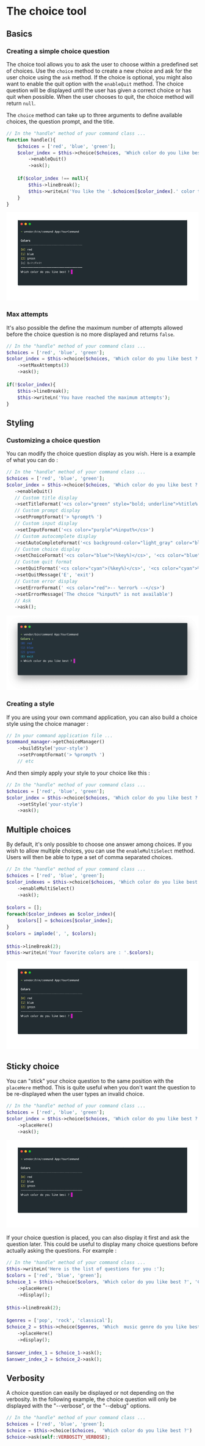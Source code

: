 # The choice tool

## Basics

### Creating a simple choice question

The choice tool allows you to ask the user to choose within a predefined set of choices. Use the `choice` method to create a new choice and ask for the user choice using the `ask` method. If the choice is optional, you might also want to enable the quit option with the `enableQuit` method. The choice question will be displayed until the user has given a correct choice or has quit when possible.
When the user chooses to quit, the choice method will return `null`.

The `choice` method can take up to three arguments to define available choices, the question prompt, and the title. 
    
```php
// In the "handle" method of your command class ...
function handle(){
    $choices = ['red', 'blue', 'green'];
    $color_index = $this->choice($choices, 'Which color do you like best ?', 'Colors')
        ->enableQuit()
        ->ask();
        
    if($color_index !== null){   
        $this->lineBreak(); 
        $this->writeLn('You like the '.$choices[$color_index].' color the best');
    }
}
```

![command choice](img/choice_basic.gif) 

### Max attempts
 
It's also possible the define the maximum number of attempts allowed before the choice question is no more displayed and returns `false`.

```php
// In the "handle" method of your command class ...
$choices = ['red', 'blue', 'green'];
$color_index = $this->choice($choices, 'Which color do you like best ?', 'Colors')
    ->setMaxAttempts(3)
    ->ask();

if(!$color_index){
    $this->lineBreak();
    $this->writeLn('You have reached the maximum attempts');
}
```
 
## Styling

### Customizing a choice question

You can modify the choice question display as you wish. Here is a example of what you can do :

```php
// In the "handle" method of your command class ... 
$choices = ['red', 'blue', 'green'];
$color_index = $this->choice($choices, 'Which color do you like best ?', 'Colors')
   ->enableQuit()
   // Custom title display
   ->setTitleFormat('<cs color="green" style="bold; underline">%title% :</cs>')
   // Custom prompt display
   ->setPromptFormat('> %prompt% ')
   // Custom input display
   ->setInputFormat('<cs color="purple">%input%</cs>')
   // Custom autocomplete display
   ->setAutoCompleteFormat('<cs background-color="light_gray" color="black">%autocomplete%</cs>')
   // Custom choice display
   ->setChoiceFormat('<cs color="blue">(%key%)</cs>', '<cs color="blue">%value%</cs>')
   // Custom quit format
   ->setQuitFormat('<cs color="cyan">(%key%)</cs>', '<cs color="cyan">%value%</cs>')
   ->setQuitMessage('E', 'exit')
   // Custom error display
   ->setErrorFormat(' <cs color="red">-- %error% --</cs>')
   ->setErrorMessage('The choice "%input%" is not available')
   // Ask
   ->ask();
```
    
![command choice style](img/choice_style.png)     
    
### Creating a style 
    
If you are using your own command application, you can also build a choice style using the choice manager :

```php
// In your command application file ...
$command_manager->getChoiceManager()
    ->buildStyle('your-style')
    ->setPromptFormat('> %prompt% ')
    // etc
```
        
And then simply apply your style to your choice like this :

```php
// In the "handle" method of your command class ...
$choices = ['red', 'blue', 'green'];
$color_index = $this->choice($choices, 'Which color do you like best ?', 'Colors')
    ->setStyle('your-style')
    ->ask();    
```
        
        
## Multiple choices

By default, it's only possible to choose one answer among choices. If you wish to allow multiple choices, you can use the `enableMultiSelect` method. Users will then be able to type a set of comma separated choices.
        
```php
// In the "handle" method of your command class ...
$choices = ['red', 'blue', 'green'];
$color_indexes = $this->choice($choices, 'Which color do you like best ?', 'Colors')
    ->enableMultiSelect()
    ->ask();

$colors = [];
foreach($color_indexes as $color_index){
    $colors[] = $choices[$color_index];
}
$colors = implode(', ', $colors);

$this->lineBreak(2);
$this->writeLn('Your favorite colors are : '.$colors);
```
    
![command choice multiselect](img/choice_multiselect.gif)  

## Sticky choice

You can "stick" your choice question to the same position with the `placeHere` method. This is quite useful when you don't want the question to be re-displayed when the user types an invalid choice.

```php
// In the "handle" method of your command class ...
$choices = ['red', 'blue', 'green'];
$color_index = $this->choice($choices, 'Which color do you like best ?', 'Colors')
    ->placeHere()
    ->ask();
```

![command choice sticky](img/choice_sticky.gif)      

If your choice question is placed, you can also display it first and ask the question later. This could be useful to display many choice questions before actually asking the questions. For example :
    
```php
// In the "handle" method of your command class ...
$this->writeLn('Here is the list of questions for you :');
$colors = ['red', 'blue', 'green'];
$choice_1 = $this->choice($colors, 'Which color do you like best ?', 'Colors')
    ->placeHere()
    ->display();

$this->lineBreak(2);

$genres = ['pop', 'rock', 'classical'];
$choice_2 = $this->choice($genres, 'Which  music genre do you like best ?', 'Music genre')
    ->placeHere()
    ->display();

$answer_index_1 = $choice_1->ask();
$answer_index_2 = $choice_2->ask();
```

## Verbosity

A choice question can easily be displayed or not depending on the verbosity. In the following example, the choice question will only be displayed with the "--verbose", or the "--debug" options. 
    
```php
// In the "handle" method of your command class ...
$choices = ['red', 'blue', 'green'];
$choice = $this->choice($choices,  'Which color do you like best ?')
$choice->ask(self::VERBOSITY_VERBOSE);
```          